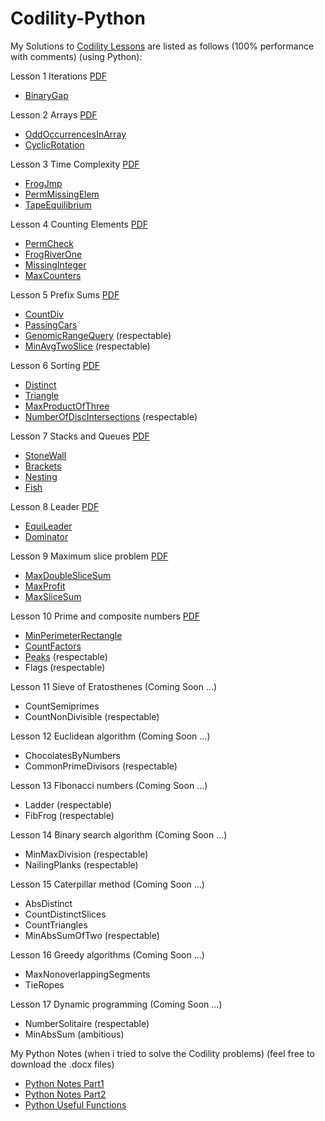 # Codility-Python

My Solutions to [Codility Lessons](https://app.codility.com/programmers/lessons/1-iterations/)
are listed as follows (100% performance with comments) (using Python):

Lesson 1 Iterations [PDF](https://github.com/Mickey0521/Codility-Python/blob/master/1-Iterations_cckao.pdf)
- [BinaryGap](https://github.com/Mickey0521/Codility-Python/blob/master/BinaryGap.py)

Lesson 2 Arrays [PDF](https://github.com/Mickey0521/Codility-Python/blob/master/2-Arrays_cckao.pdf)
- [OddOccurrencesInArray](https://github.com/Mickey0521/Codility-Python/blob/master/OddOccurrencesInArray.py)
- [CyclicRotation](https://github.com/Mickey0521/Codility-Python/blob/master/CyclicRotation.py)

Lesson 3 Time Complexity [PDF](https://github.com/Mickey0521/Codility-Python/blob/master/3-TimeComplexity_cckao.pdf)
- [FrogJmp](https://github.com/Mickey0521/Codility-Python/blob/master/FrogJmp.py)
- [PermMissingElem](https://github.com/Mickey0521/Codility-Python/blob/master/PermMissingElem.py)
- [TapeEquilibrium](https://github.com/Mickey0521/Codility-Python/blob/master/TapeEquilibrium.py)

Lesson 4 Counting Elements [PDF](https://github.com/Mickey0521/Codility-Python/blob/master/4-CountingElements_cckao.pdf)
- [PermCheck](https://github.com/Mickey0521/Codility-Python/blob/master/PermCheck.py)
- [FrogRiverOne](https://github.com/Mickey0521/Codility-Python/blob/master/FrogRiverOne.py)
- [MissingInteger](https://github.com/Mickey0521/Codility-Python/blob/master/MissingInteger.py)
- [MaxCounters](https://github.com/Mickey0521/Codility-Python/blob/master/MaxCounters_v3.py)

Lesson 5 Prefix Sums [PDF](https://github.com/Mickey0521/Codility-Python/blob/master/5-PrefixSums_cckao.pdf)
- [CountDiv](https://github.com/Mickey0521/Codility-Python/blob/master/CountDiv_v2.py)
- [PassingCars](https://github.com/Mickey0521/Codility-Python/blob/master/PassingCars.py)
- [GenomicRangeQuery](https://github.com/Mickey0521/Codility-Python/blob/master/GenomicRangeQuery_v2.py) (respectable)
- [MinAvgTwoSlice](https://github.com/Mickey0521/Codility-Python/blob/master/MinAvgTwoSlice_v2.py) (respectable)

Lesson 6 Sorting [PDF](https://github.com/Mickey0521/Codility-Python/blob/master/6-Sorting_cckao.pdf)
- [Distinct](https://github.com/Mickey0521/Codility-Python/blob/master/Distinct.py)
- [Triangle](https://github.com/Mickey0521/Codility-Python/blob/master/Triangle.py)
- [MaxProductOfThree](https://github.com/Mickey0521/Codility-Python/blob/master/MaxProductOfThree.py)
- [NumberOfDiscIntersections](https://github.com/Mickey0521/Codility-Python/blob/master/NumberOfDiscIntersections_v2.py) (respectable)

Lesson 7 Stacks and Queues [PDF](https://github.com/Mickey0521/Codility-Python/blob/master/7-Stacks_cckao.pdf)
- [StoneWall](https://github.com/Mickey0521/Codility-Python/blob/master/StoneWall.py)
- [Brackets](https://github.com/Mickey0521/Codility-Python/blob/master/Brackets_v2.py)
- [Nesting](https://github.com/Mickey0521/Codility-Python/blob/master/Nesting.py)
- [Fish](https://github.com/Mickey0521/Codility-Python/blob/master/Fish.py)

Lesson 8 Leader [PDF](https://github.com/Mickey0521/Codility-Python/blob/master/8-Leader_cckao.pdf)
- [EquiLeader](https://github.com/Mickey0521/Codility-Python/blob/master/EquiLeader.py)
- [Dominator](https://github.com/Mickey0521/Codility-Python/blob/master/Dominator.py)

Lesson 9 Maximum slice problem [PDF](https://github.com/Mickey0521/Codility-Python/blob/master/9-MaxSlice_cckao.pdf)
- [MaxDoubleSliceSum](https://github.com/Mickey0521/Codility-Python/blob/master/MaxDoubleSliceSum.py)
- [MaxProfit](https://github.com/Mickey0521/Codility-Python/blob/master/MaxProfit.py)
- [MaxSliceSum](https://github.com/Mickey0521/Codility-Python/blob/master/MaxSliceSum.py)

Lesson 10 Prime and composite numbers [PDF](https://github.com/Mickey0521/Codility-Python/blob/master/10-PrimeNumbers_cckao.pdf)
- [MinPerimeterRectangle](https://github.com/Mickey0521/Codility-Python/blob/master/MinPerimeterRectangle.py)
- [CountFactors](https://github.com/Mickey0521/Codility-Python/blob/master/CountFactors.py)
- [Peaks](https://github.com/Mickey0521/Codility-Python/blob/master/Peaks.py) (respectable)
- Flags (respectable)

Lesson 11 Sieve of Eratosthenes (Coming Soon ...)
- CountSemiprimes
- CountNonDivisible (respectable)

Lesson 12 Euclidean algorithm (Coming Soon ...)
- ChocolatesByNumbers
- CommonPrimeDivisors (respectable)

Lesson 13 Fibonacci numbers (Coming Soon ...)
- Ladder (respectable)
- FibFrog (respectable)

Lesson 14 Binary search algorithm (Coming Soon ...)
- MinMaxDivision (respectable)
- NailingPlanks (respectable)

Lesson 15 Caterpillar method (Coming Soon ...)
- AbsDistinct
- CountDistinctSlices
- CountTriangles
- MinAbsSumOfTwo (respectable)

Lesson 16 Greedy algorithms (Coming Soon ...)
- MaxNonoverlappingSegments
- TieRopes

Lesson 17 Dynamic programming (Coming Soon ...)
- NumberSolitaire (respectable)
- MinAbsSum (ambitious)

My Python Notes (when i tried to solve the Codility problems) (feel free to download the .docx files)
- [Python Notes Part1](https://github.com/Mickey0521/Codility-Python/blob/master/Python_Notes_Part1.docx)
- [Python Notes Part2](https://github.com/Mickey0521/Codility-Python/blob/master/Python_Notes_part2.docx)
- [Python Useful Functions](https://github.com/Mickey0521/Codility-Python/blob/master/Python_Useful_Functions.docx)

